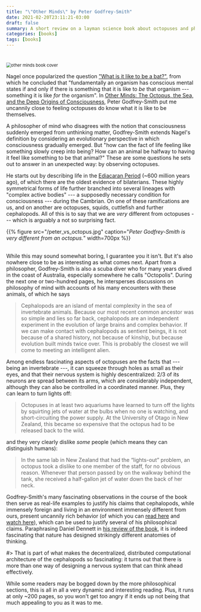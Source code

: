 ```yaml
---
title: "\"Other Minds\" by Peter Godfrey-Smith"
date: 2021-02-20T23:11:21-03:00
draft: false
summary: A short review on a layman science book about octopuses and philosophy of mind.
categories: [books]
tags: [books]
---
```


# 

<img src="/other_minds_book.jpg" alt="other minds book cover" style="zoom:80%;" />



Nagel once popularized the question ["What is it like to be a bat?"](https://www.jstor.org/stable/pdf/2183914.pdf?casa_token=CzT9LCrZIPsAAAAA:jr9TcVVl_KBVoWo9SOEY0sJbVTcbOiT32umC20YZ_SVRbH9Q0xFqi6Nd1ZK-srJ9w_PalcC6CVvl1T-mffiTYQiPx_ILYc_bCISXCPhNzPEKQUnblJe6), from which he concluded that "fundamentally an organism has conscious mental states if and only if there is something that it is like to _be_ that organism --- something it is like _for_ the organism". In [Other Minds: The Octopus, the Sea, and the Deep Origins of Consciousness](https://en.wikipedia.org/wiki/Other_Minds:_The_Octopus,_the_Sea,_and_the_Deep_Origins_of_Consciousness), Peter Godfrey-Smith put me uncannily close to feeling octopuses do know what it is like to be themselves.

A philosopher of mind who disagrees with the notion that consciousness suddenly emerged from unthinking matter, Godfrey-Smith extends Nagel's definition by considering an evolutionary perspective in which consciousness gradually emerged. But "how can the fact of life feeling like something slowly creep  into being? How can an animal be halfway to having it feel like something to be that animal?" These are some questions he sets out to answer in an unexpected way: by observing octopuses.

He starts out by describing life in the [Ediacaran Period](https://www.britannica.com/science/Ediacaran-Period) (~600 million years ago), of which there are the oldest evidence of bilaterians. These highly symmetrical forms of life further branched into several lineages with "complex active bodies" --- a supposedly necessary condition for consciousness --- during the Cambrian. On one of these ramifications are us, and on another are octopuses, squids, cuttlefish and further cephalopods. All of this is to say that we are _very_ different from octopuses --- which is arguably a not so surprising fact.

{{% figure src="/peter_vs_octopus.jpg" caption="_Peter Godfrey-Smith is very different from an octopus._" width=700px %}}

<br>
While this may sound somewhat boring, I guarantee you it isn't. But it's also nowhere close to be as interesting as what comes next. Apart from a philosopher, Godfrey-Smith is also a scuba diver who for many years dived in the coast of Australia, especially somewhere he calls "Octopolis". During the next one or two-hundred pages, he intersperses discussions on philosophy of mind with accounts of his many encounters with these animals, of which he says 

> Cephalopods are an island of mental complexity in the sea of invertebrate animals.  Because our  most recent common ancestor was so simple and lies so far back, cephalopods are an independent experiment in the evolution of large brains and complex behavior. If we can make contact with cephalopods as sentient  beings,  it is not because of a shared history, not because of kinship, but because evolution built minds twice over. This is probably the closest we will come to meeting an intelligent alien.

Among endless fascinating aspects of octopuses are the facts that --- being an invertebrate ---, it can squeeze through holes as small as their eyes, and that their nervous system is highly descentralized: 2/3 of its neurons are spread between its arms, which are considerably independent, although they can also be controlled in a coordinated manner. Plus, they can learn to turn lights off:

> Octopuses in at least two aquariums have learned to turn off the lights by squirting jets of water at the bulbs when no one is watching, and short-circuiting the power supply. At the University of Otago in New Zealand, this became so expensive that the octopus had to be released back to the wild.

and they very clearly dislike *some* people (which means they can distinguish humans):

> In the same lab in New Zealand that had the “lights-out” problem, an  octopus took a dislike to one member of the staff, for no obvious  reason. Whenever that person passed by on the walkway behind the tank,  she received a half-gallon jet of water down the back of her neck.

Godfrey-Smith's many fascinating observations in the course of the book then serve as real-life examples to justify his claims that cephalopods, while immensely foreign and living in an environment immensely different from ours, present uncannily rich behavior (of which you can [read here](https://www.scientificamerican.com/article/the-mind-of-an-octopus/) and [watch here](https://en.wikipedia.org/wiki/My_Octopus_Teacher)), which can be used to justify several of his philosophical claims. Paraphrasing Daniel Dennett in [his review of the book](https://ase.tufts.edu/cogstud/dennett/papers/review_of_PGS.pdf), it is indeed fascinating that nature has designed strikingly different anatomies of thinking.

#> That is part of what makes the decentralized, distributed computational architecture of the  cephalopods so fascinating: it turns out that there is more than one way of designing a nervous  system that can think ahead effectively.

While some readers may be bogged down by the more philosophical sections, this is all in all a very dynamic and interesting reading. Plus, it runs at only ~200 pages, so you won't get too angry if it ends up not being that much appealing to you as it was to me.

